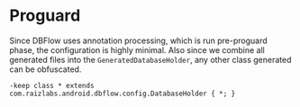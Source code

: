 # Proguard

Since DBFlow uses annotation processing, which is run pre-proguard phase, the configuration is highly minimal. Also since we combine all generated files into the `GeneratedDatabaseHolder`, any other class generated can be obfuscated.

```
-keep class * extends com.raizlabs.android.dbflow.config.DatabaseHolder { *; }
```



